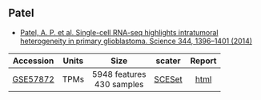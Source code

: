 ## Patel
* [Patel, A. P. et al. Single-cell RNA-seq highlights intratumoral heterogeneity in primary glioblastoma. Science 344, 1396–1401 (2014)](http://dx.doi.org/10.1126/science.1254257)

|Accession|Units|Size|scater|Report|
|:-:|:-:|:-:|:-:|:-:|
|[GSE57872](https://www.ncbi.nlm.nih.gov/geo/query/acc.cgi?acc=GSE57872)|TPMs|5948 features<br>430 samples  |[SCESet](https://scrnaseq-public-datasets.s3.amazonaws.com/scater-objects/patel.rds)|[html](https://scrnaseq-public-datasets.s3.amazonaws.com/scater-reports/patel.html)|
